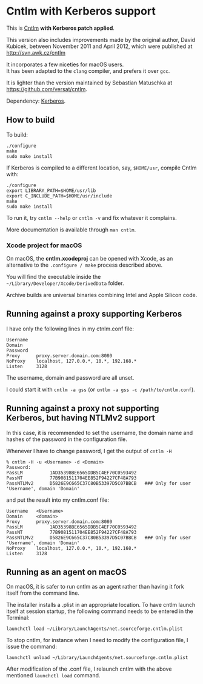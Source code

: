 # Cntlm with Kerberos support

This is [Cntlm](http://cntlm.sourceforge.net/) **with Kerberos patch applied**.

This version also includes improvements made by the original author, David Kubicek, between November 2011 and April 2012, which were published at http://svn.awk.cz/cntlm

It incorporates a few niceties for macOS users.  
It has been adapted to the `clang` compiler, and prefers it over `gcc`.   

It is lighter than the version maintained by Sebastian Matuschka at https://github.com/versat/cntlm.

Dependency: [Kerberos](http://web.mit.edu/kerberos/).

## How to build

To build:

```
./configure
make
sudo make install
```


If Kerberos is compiled to a different location, say, `$HOME/usr`, compile Cntlm with:

```
./configure
export LIBRARY_PATH=$HOME/usr/lib
export C_INCLUDE_PATH=$HOME/usr/include
make
sudo make install
```

To run it, try `cntlm --help` or `cntlm -v` and fix whatever it complains.

More documentation is available through `man cntlm`.

### Xcode project for macOS

On macOS, the __cntlm.xcodeproj__ can be opened with Xcode, as an alternative to the `.configure / make` process described above.

You will find the executable inside the `~/Library/Developer/Xcode/DerivedData` folder.

Archive builds  are universal binaries combining Intel and Apple Silicon code.

## Running against a proxy supporting Kerberos

I have only the following lines in my ctnlm.conf file:

```
Username
Domain
Password
Proxy      proxy.server.domain.com:8080
NoProxy    localhost, 127.0.0.*, 10.*, 192.168.*
Listen     3128
```

The username, domain and password are all unset.

I could start it with `cntlm -a gss` (or  `cntlm -a gss -c /path/to/cntlm.conf`).

## Running against a proxy not supporting Kerberos, but having NTLMv2 support

In this case, it is recommended to set the username, the domain name and hashes of the password in the configuration file.

Whenever I have to change password, I get the output of `cntlm -H`

````
% cntlm -H -u <Username> -d <Domain>
Password:
PassLM          1AD35398BE6565DDB5C4EF70C0593492
PassNT          77B9081511704EE852F94227CF48A793
PassNTLMv2      D5826E9C665C37C80B53397D5C07BBCB   ### Only for user 'Username', domain 'Domain'
````

and put the result into my cntlm.conf file:

```
Username   <Username>
Domain	   <domain>
Proxy      proxy.server.domain.com:8080
PassLM          1AD35398BE6565DDB5C4EF70C0593492
PassNT          77B9081511704EE852F94227CF48A793
PassNTLMv2      D5826E9C665C37C80B53397D5C07BBCB   ### Only for user 'Username', domain 'Domain'
NoProxy    localhost, 127.0.0.*, 10.*, 192.168.*
Listen     3128
```

## Running as an agent on macOS

On macOS, it is safer to run cntlm as an agent rather than having it fork itself from the command line.

The installer installs a .plist in an appropriate location. To have cntlm launch itself at session startup, the following command needs to be entered in the Terminal:

````
launchctl load ~/Library/LaunchAgents/net.sourceforge.cntlm.plist
````


To stop cntlm, for instance when I need to modify the configuration file, I issue the command:

````
launchctl unload ~/Library/LaunchAgents/net.sourceforge.cntlm.plist
````

After modification of the .conf file, I relaunch cntlm with the above mentioned `launchctl load` command.